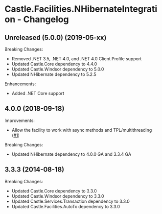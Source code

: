 # Castle.Facilities.NHibernateIntegration - Changelog

## Unreleased (5.0.0) (2019-05-xx)

Breaking Changes:
- Removed .NET 3.5, .NET 4.0, and .NET 4.0 Client Profile support
- Updated Castle.Core dependency to 4.4.0
- Updated Castle.Windsor dependency to 5.0.0
- Updated NHibernate dependency to 5.2.5

Enhancements:
- Added .NET Core support

## 4.0.0 (2018-09-18)

Improvements:
- Allow the facility to work with async methods and TPL/multithreading ([#1](https://github.com/mahara/Castle.Facilities.NHibernateIntegration/issues/1))

Breaking Changes:
- Updated NHibernate dependency to 4.0.0 GA and 3.3.4 GA

## 3.3.3 (2014-08-18)

Breaking Changes:
- Updated Castle.Core dependency to 3.3.0
- Updated Castle.Windsor dependency to 3.3.0
- Updated Castle.Services.Transaction dependency to 3.3.0
- Updated Castle.Facilities.AutoTx dependency to 3.3.0

